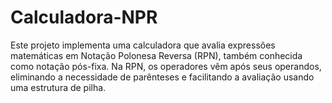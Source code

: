 # Calculadora-NPR
Este projeto implementa uma calculadora que avalia expressões matemáticas em Notação Polonesa Reversa (RPN), também conhecida como notação pós-fixa. Na RPN, os operadores vêm após seus operandos, eliminando a necessidade de parênteses e facilitando a avaliação usando uma estrutura de pilha.
